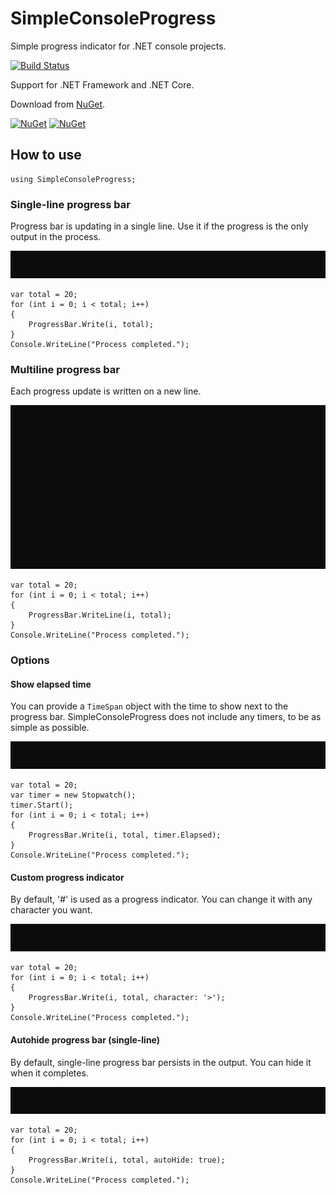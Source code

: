 # SimpleConsoleProgress

Simple progress indicator for .NET console projects.

[![Build Status](https://filipliwinski.visualstudio.com/SimpleConsoleProgress/_apis/build/status/SimpleConsoleProgress?branchName=master)](https://filipliwinski.visualstudio.com/SimpleConsoleProgress/_build/latest?definitionId=2&branchName=master)

Support for .NET Framework and .NET Core.

Download from [NuGet](https://www.nuget.org/packages/SimpleConsoleProgress/).

[![NuGet](https://img.shields.io/nuget/v/SimpleConsoleProgress.svg)](https://www.nuget.org/packages/SimpleConsoleProgress/)
[![NuGet](https://img.shields.io/nuget/dt/SimpleConsoleProgress.svg)](https://www.nuget.org/packages/SimpleConsoleProgress/) 

## How to use

    using SimpleConsoleProgress;

### Single-line progress bar

Progress bar is updating in a single line. Use it if the progress is the only output in the process.

<img src="./assets/img/singleLine.gif?raw=true"/>

    var total = 20;
    for (int i = 0; i < total; i++)
    {
        ProgressBar.Write(i, total);
    }
    Console.WriteLine("Process completed.");

### Multiline progress bar

Each progress update is written on a new line.

<img src="./assets/img/multiline.gif?raw=true"/>

    var total = 20;
    for (int i = 0; i < total; i++)
    {
        ProgressBar.WriteLine(i, total);
    }
    Console.WriteLine("Process completed.");

### Options

#### Show elapsed time

You can provide a `TimeSpan` object with the time to show next to the progress bar. SimpleConsoleProgress does not include any timers, to be as simple as possible.

<img src="./assets/img/elapsedTime.gif?raw=true"/>

    var total = 20;
    var timer = new Stopwatch();
    timer.Start();
    for (int i = 0; i < total; i++)
    {
        ProgressBar.Write(i, total, timer.Elapsed);
    }
    Console.WriteLine("Process completed.");

#### Custom progress indicator

By default, '#' is used as a progress indicator. You can change it with any character you want.

<img src="./assets/img/customIndicator.gif?raw=true"/>

    var total = 20;
    for (int i = 0; i < total; i++)
    {
        ProgressBar.Write(i, total, character: '>');
    }
    Console.WriteLine("Process completed.");

#### Autohide progress bar (single-line)

By default, single-line progress bar persists in the output. You can hide it when it completes.

<img src="./assets/img/autoHide.gif?raw=true"/>

    var total = 20;
    for (int i = 0; i < total; i++)
    {
        ProgressBar.Write(i, total, autoHide: true);
    }
    Console.WriteLine("Process completed.");
